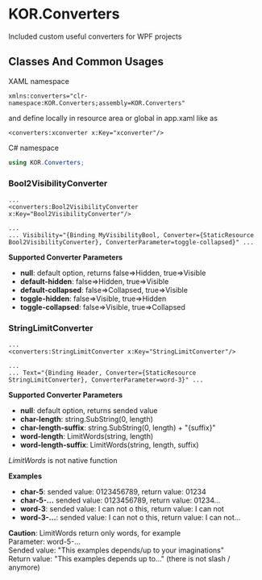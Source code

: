 # KOR.Converters
Included custom useful converters for WPF projects


## Classes And Common Usages

XAML namespace

```xaml
xmlns:converters="clr-namespace:KOR.Converters;assembly=KOR.Converters"
```
and define locally in resource area or global in app.xaml like as

```xaml
<converters:xconverter x:Key="xconverter"/>
```

C# namespace
```csharp
using KOR.Converters;
```

### Bool2VisibilityConverter

```xaml
...
<converters:Bool2VisibilityConverter x:Key="Bool2VisibilityConverter"/>

...
... Visibility="{Binding MyVisibilityBool, Converter={StaticResource Bool2VisibilityConverter}, ConverterParameter=toggle-collapsed}" ...
```

**Supported Converter Parameters**
- **null**: default option, returns false=>Hidden, true=>Visible
- **default-hidden**: false=>Hidden, true=>Visible
- **default-collapsed**: false=>Collapsed, true=>Visible
- **toggle-hidden**: false=>Visible, true=>Hidden
- **toggle-collapsed**: false=>Visible, true=>Collapsed


### StringLimitConverter

```xaml
...
<converters:StringLimitConverter x:Key="StringLimitConverter"/>

...
... Text="{Binding Header, Converter={StaticResource StringLimitConverter}, ConverterParameter=word-3}" ...
```

**Supported Converter Parameters**
- **null**: default option, returns sended value
- **char-length**: string.SubString(0, length)
- **char-length-suffix**: string.SubString(0, length) + "{suffix}"
- **word-length**: LimitWords(string, length)
- **word-length-suffix**: LimitWords(string, length, suffix)

*LimitWords* is not native function

**Examples**
- **char-5**: sended value: 0123456789, return value: 01234
- **char-5-...** sended value: 0123456789, return value: 01234...
- **word-3**: sended value: I can not o this, return value: I can not
- **word-3-...**: sended value: I can not o this, return value: I can not...

**Caution**: LimitWords return only words, for example  
Parameter: word-5-...  
Sended value: "This examples depends/up to your imaginations"  
Return value: "This examples depends up to..." (there is not slash / anymore)